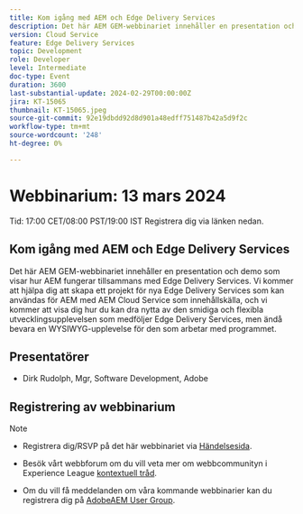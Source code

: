 ```yaml
---
title: Kom igång med AEM och Edge Delivery Services
description: Det här AEM GEM-webbinariet innehåller en presentation och demo som visar hur AEM fungerar tillsammans med Edge Delivery Services. Vi kommer att hjälpa dig att skapa ett projekt för nya Edge Delivery Services som kan användas för AEM med AEM Cloud Service som innehållskälla, och vi kommer att visa dig hur du kan dra nytta av den smidiga och flexibla utvecklingsupplevelsen som medföljer Edge Delivery Services, men ändå bevara en WYSIWYG-upplevelse för den som arbetar med programmet.
version: Cloud Service
feature: Edge Delivery Services
topic: Development
role: Developer
level: Intermediate
doc-type: Event
duration: 3600
last-substantial-update: 2024-02-29T00:00:00Z
jira: KT-15065
thumbnail: KT-15065.jpeg
source-git-commit: 92e19dbdd92d8d901a48edff751487b42a5d9f2c
workflow-type: tm+mt
source-wordcount: '248'
ht-degree: 0%

---
```


# Webbinarium: 13 mars 2024

Tid: 17:00 CET/08:00 PST/19:00 IST Registrera dig via länken nedan.

## Kom igång med AEM och Edge Delivery Services

Det här AEM GEM-webbinariet innehåller en presentation och demo som visar hur AEM fungerar tillsammans med Edge Delivery Services. Vi kommer att hjälpa dig att skapa ett projekt för nya Edge Delivery Services som kan användas för AEM med AEM Cloud Service som innehållskälla, och vi kommer att visa dig hur du kan dra nytta av den smidiga och flexibla utvecklingsupplevelsen som medföljer Edge Delivery Services, men ändå bevara en WYSIWYG-upplevelse för den som arbetar med programmet.

## Presentatörer

* Dirk Rudolph, Mgr, Software Development, Adobe

## Registrering av webbinarium

>[!NOTE]
>
>* Registrera dig/RSVP på det här webbinariet via [Händelsesida](https://adobe.ly/4bz9T0H).
> 
>* Besök vårt webbforum om du vill veta mer om webbcommunityn i Experience League [kontextuell tråd](https://adobe.ly/3uIj6D7).
>
>* Om du vill få meddelanden om våra kommande webbinarier kan du registrera dig på [AdobeAEM User Group](https://aem-augs.adobe.com/).
